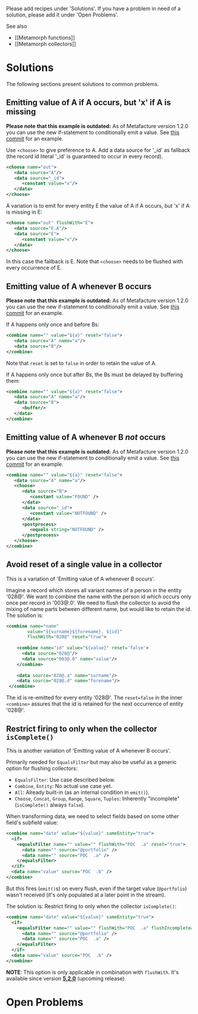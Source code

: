 Please add recipes under 'Solutions'. If you have a problem in need of a solution, please add it under 'Open Problems'.

See also
* [[Metamorph functions]]
* [[Metamorph collectors]]

# Solutions

The following sections present solutions to common problems.

## Emitting value of A if A occurs, but 'x' if A is missing

**Please note that this example is outdated:** As of Metafacture version 1.2.0 you can use the new if-statement to conditionally emit a value. See [this commit](https://github.com/culturegraph/metafacture-core/commit/0530d6ad72ced992b479bff94d6f56bbef77bb2d) for an example.

Use `<choose>` to give preference to A. Add a data source for '_id' as fallback (the record id literal '_id' is guaranteed to occur in every record).

```xml
<choose name="out">
   <data source="A"/>
   <data source="_id">
      <constant value="x"/>
   </data>
</choose>
```
A variation is to emit for every entity E the value of A if A occurs, but 'x' if A is missing in E:
```xml
<choose name="out" flushWith="E">
   <data source="E.A"/>
   <data source="E">
      <constant value="x"/>
   </data>
</choose>
```
In this case the fallback is E. Note that `<choose>` needs to be flushed with every occurrence of E.

## Emitting value of A whenever B occurs

**Please note that this example is outdated:** As of Metafacture version 1.2.0 you can use the new if-statement to conditionally emit a value. See [this commit](https://github.com/culturegraph/metafacture-core/commit/0530d6ad72ced992b479bff94d6f56bbef77bb2d) for an example.

If A happens only once and before Bs:

```xml
<combine name="" value="${a}" reset="false">
   <data source="A" name="a"/>
   <data source="B"/>
</combine>
```
Note that `reset` is set to `false` in order to retain the value of A.

If A happens only once but after Bs, the Bs must be delayed by buffering them:
```xml
<combine name="" value="${a}" reset="false">
   <data source="A" name="a"/>
   <data source="B">
      <buffer/>   
   </data>
</combine>
```

## Emitting value of A whenever B *not* occurs

**Please note that this example is outdated:** As of Metafacture version 1.2.0 you can use the new if-statement to conditionally emit a value. See [this commit](https://github.com/culturegraph/metafacture-core/commit/0530d6ad72ced992b479bff94d6f56bbef77bb2d) for an example.

```xml
<combine name="" value="${a}" reset="false">
   <data source="A" name="a"/>
   <choose>
      <data source="B">
         <constant value="FOUND" />
      </data>
      <data source="_id">
         <constant value="NOTFOUND" />
      </data>
      <postprocess>
         <equals string="NOTFOUND" />
      </postprocess>
   </choose>
</combine>
```

## Avoid reset of a single value in a collector

This is a variation of 'Emitting value of A whenever B occurs'.

Imagine a record which stores all variant names of a person in the entity '028@'. We want to combine the name with the person id which occurs only once per record in '003@.0'. We need to flush the collector to avoid the mixing of name parts between different name, but would like to retain the id.
The solution is:
 
```xml
<combine name="name"
        value="${surname}${forename}, ${id}"
        flushWith="028@" reset="true">
    
    <combine name="id" value="${value}" reset='false'>
      <data source="028@"/>
      <data source="003@.0" name="value"/> 
    </combine>
      
    <data source="028@.a" name="surname"/>  
    <data source="028@.d" name="forename"/>  
 </combine>  
```
The id is re-emitted for every entity '028@'. The `reset=false` in the inner `<combine>` assures that the id is retained for the next occurrence of entity '028@'.


## Restrict firing to only when the collector `isComplete()`

This is another variation of 'Emitting value of A whenever B occurs'.

Primarily needed for `EqualsFilter` but may also be useful as a generic option for flushing collectors:

* `EqualsFilter`: Use case described below.
* `Combine`, `Entity`: No actual use case yet.
* `All`: Already built-in (as an internal condition in `emit()`).
* `Choose`, `Concat`, `Group`, `Range`, `Square`, `Tuples`: Inherently "incomplete" (`isComplete()` always `false`).

When transforming data, we need to select fields based on some other field's subfield value:

```xml
<combine name="date" value="${value}" sameEntity="true">
  <if>
    <equalsFilter name="" value="" flushWith="POC  .a" reset="true">
      <data name="" source="@portfolio" />
      <data name="" source="POC  .a" />
    </equalsFilter>
  </if>
  <data name="value" source="POC  .b" />
</combine>
```
But this fires (`emit()`s) on every flush, even if the target value (`@portfolio`) wasn't received (it's only populated at a later point in the stream). 

The solution is: Restrict firing to only when the collector `isComplete()`:

```xml
<combine name="date" value="${value}" sameEntity="true">
  <if>
    <equalsFilter name="" value="" flushWith="POC  .a" flushIncomplete="false" reset="true">
      <data name="" source="@portfolio" />
      <data name="" source="POC  .a" />
    </equalsFilter>
  </if>
  <data name="value" source="POC  .b" />
</combine>
```

**NOTE**: This option is only applicable in combination with `flushWith`. It's available since version **[5.2.0](/metafacture/metafacture-core/releases/tag/metafacture-core-5.2.0)** (upcoming release).

# Open Problems
